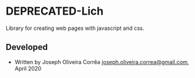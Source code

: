 # DEPRECATED-Lich
 Library for creating web pages with javascript and css.

## Developed 
 * Written by Joseph Oliveira Corrêa <joseph.oliveira.correa@gmail.com>, April 2020
